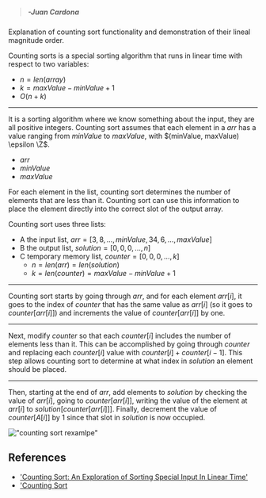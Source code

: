 > ##### *-Juan Cardona* 

Explanation of counting sort functionality and demonstration of their lineal magnitude order.

Counting sorts is a special sorting algorithm that runs in linear time with respect to two variables: 
- $n = len(array)$ 
- $k = maxValue - minValue + 1$ 
- $O(n+k)$

---
It is a sorting algorithm where we know something about the input, they are all positive integers. 
Counting sort assumes that each element in a $arr$ has a value ranging from $minValue$ to $maxValue$, with $(minValue, maxValue) \epsilon  \Z$. 

- $arr$
- $minValue$
- $maxValue$

For each element in the list, counting sort determines the number of elements that are less than it. Counting sort can use this information to place the element directly into the correct slot of the output array.

Counting sort uses three lists: 
- A the input list, $arr=[3, 8, \dots, minValue, 34, 6, \dots,maxValue]$
- B the output list, $solution=[0,0,0, \dots, n]$
- C temporary memory list, $counter=[0,0,0, \dots, k]$
  - $n=len(arr)=len(solution)$
  - $k=len(counter)=maxValue-minValue+1$

---
Counting sort starts by going through $arr$, and for each element $arr[i]$, it goes to the index of $counter$ that has the same value as $arr[i]$ (so it goes to $counter[arr[i]]$) and increments the value of $counter[arr[i]]$ by one. 

---
Next, modify $counter$ so that each $counter[i]$ includes the number of elements less than it. This can be accomplished by going through $counter$ and replacing each $counter[i]$ value with $counter[i] + counter[i-1]$. This step allows counting sort to determine at what index in $solution$ an element should be placed.

---
Then, starting at the end of $arr$, add elements to $solution$ by checking the value of $arr[i]$, going to $counter[arr[i]]$, writing the value of the element at $arr[i]$ to $solution[counter[arr[i]]]$. Finally, decrement the value of $counter[A[i]]$ by $1$ since that slot in $solution$ is now occupied.

!["counting sort rexamlpe"](https://d18l82el6cdm1i.cloudfront.net/uploads/hrUDdYC7OH-countingsort.gif) 

## References

- ['Counting Sort: An Exploration of Sorting Special Input In Linear Time'](https://www.youtube.com/watch?v=1mh2vilbZMg)
- ['Counting Sort](https://brilliant.org/wiki/counting-sort/#:~:text=Counting%20sort%20is%20an%20efficient,to%20them%20by%20some%20scheme)